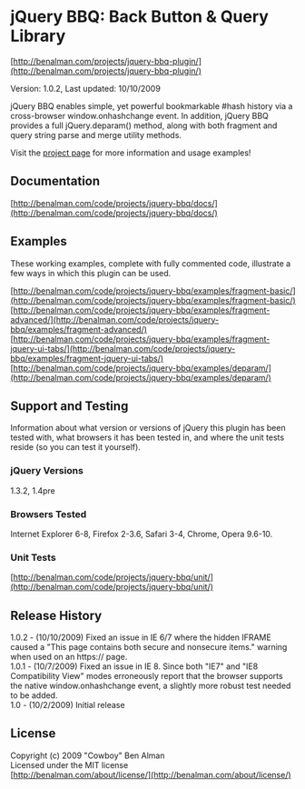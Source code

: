 # jQuery BBQ: Back Button & Query Library #
[http://benalman.com/projects/jquery-bbq-plugin/](http://benalman.com/projects/jquery-bbq-plugin/)

Version: 1.0.2, Last updated: 10/10/2009

jQuery BBQ enables simple, yet powerful bookmarkable #hash history via a cross-browser window.onhashchange event. In addition, jQuery BBQ provides a full jQuery.deparam() method, along with both fragment and query string parse and merge utility methods.

Visit the [project page](http://benalman.com/projects/jquery-bbq-plugin/) for more information and usage examples!


## Documentation ##
[http://benalman.com/code/projects/jquery-bbq/docs/](http://benalman.com/code/projects/jquery-bbq/docs/)


## Examples ##
These working examples, complete with fully commented code, illustrate a few
ways in which this plugin can be used.

[http://benalman.com/code/projects/jquery-bbq/examples/fragment-basic/](http://benalman.com/code/projects/jquery-bbq/examples/fragment-basic/)  
[http://benalman.com/code/projects/jquery-bbq/examples/fragment-advanced/](http://benalman.com/code/projects/jquery-bbq/examples/fragment-advanced/)  
[http://benalman.com/code/projects/jquery-bbq/examples/fragment-jquery-ui-tabs/](http://benalman.com/code/projects/jquery-bbq/examples/fragment-jquery-ui-tabs/)  
[http://benalman.com/code/projects/jquery-bbq/examples/deparam/](http://benalman.com/code/projects/jquery-bbq/examples/deparam/)

## Support and Testing ##
Information about what version or versions of jQuery this plugin has been
tested with, what browsers it has been tested in, and where the unit tests
reside (so you can test it yourself).

### jQuery Versions ###
1.3.2, 1.4pre

### Browsers Tested ###
Internet Explorer 6-8, Firefox 2-3.6, Safari 3-4, Chrome, Opera 9.6-10.

### Unit Tests ###
[http://benalman.com/code/projects/jquery-bbq/unit/](http://benalman.com/code/projects/jquery-bbq/unit/)


## Release History ##

1.0.2 - (10/10/2009) Fixed an issue in IE 6/7 where the hidden IFRAME caused a "This page contains both secure and nonsecure items." warning when used on an https:// page.  
1.0.1 - (10/7/2009) Fixed an issue in IE 8. Since both "IE7" and "IE8 Compatibility View" modes erroneously report that the browser supports the native window.onhashchange event, a slightly more robust test needed to be added.  
1.0   - (10/2/2009) Initial release


## License ##
Copyright (c) 2009 "Cowboy" Ben Alman  
Licensed under the MIT license  
[http://benalman.com/about/license/](http://benalman.com/about/license/)
